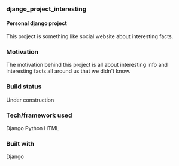 ### django_project_interesting

#### Personal django project
This project is something like social website about interesting facts.

### Motivation
The motivation behind this project is all about interesting info and interesting facts all around us that we didn't know.

### Build status
Under construction

### Tech/framework used
Django
Python
HTML

### Built with
Django
